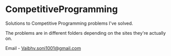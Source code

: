 # CompetitiveProgramming
Solutions to Competitive Programming problems I've solved.

The problems are in different folders depending on the sites they're actually on.

Email - Vaibhv.soni1001@gmail.com
